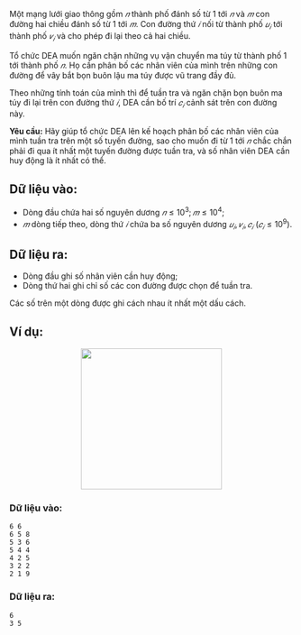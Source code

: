 <!--**<center>NGUỒN: Bài tập thầy Lê Minh Hoàng ôn Hải Phòng T10/2016</center>**-->

Một mạng lưới giao thông gồm $𝑛$ thành phố đánh số từ $1$ tới $𝑛$ và $𝑚$ con đường hai chiều đánh số từ $1$ tới $𝑚$. Con đường thứ $𝑖$ nối từ thành phố $𝑢_𝑖$ tới thành phố $𝑣_𝑖$ và cho phép đi lại theo cả hai chiều.

Tổ chức DEA muốn ngăn chặn những vụ vận chuyển ma túy từ thành phố $1$ tới thành phố $𝑛$. Họ cần phân bố các nhân viên của mình trên những con đường để vây bắt bọn buôn lậu ma túy được vũ trang đầy đủ.

Theo những tính toán của mình thì để tuần tra và ngăn chặn bọn buôn ma túy đi lại trên con đường thứ $𝑖$, DEA cần bố trí $𝑐_𝑖$ cảnh sát trên con đường này.

**Yêu cầu:** Hãy giúp tổ chức DEA lên kế hoạch phân bố các nhân viên của mình tuần tra trên một số tuyến đường, sao cho muốn đi từ $1$ tới $𝑛$ chắc chắn phải đi qua ít nhất một tuyến đường được tuần tra, và số nhân viên DEA cần huy động là ít nhất có thể.

## Dữ liệu vào:
- Dòng đầu chứa hai số nguyên dương $𝑛 ≤ 10^3; 𝑚 ≤ 10^4$;
- $𝑚$ dòng tiếp theo, dòng thứ $𝑖$ chứa ba số nguyên dương $𝑢_𝑖, 𝑣_𝑖, 𝑐_𝑖\ (𝑐_𝑖 ≤ 10^9)$.

## Dữ liệu ra:
- Dòng đầu ghi số nhân viên cần huy động;
- Dòng thứ hai ghi chỉ số các con đường được chọn để tuần tra.

Các số trên một dòng được ghi cách nhau ít nhất một dấu cách.

## Ví dụ:
<center><img src="/images/problems/1420/DEA.svg" width="250px" /></center>

### Dữ liệu vào:
```
6 6
6 5 8
5 3 6
5 4 4
4 2 5
3 2 2
2 1 9
```

### Dữ liệu ra:
```
6
3 5
```